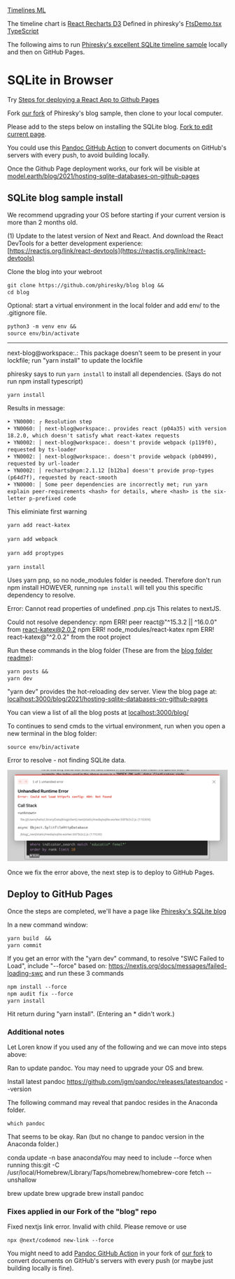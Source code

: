 [Timelines ML](../) 

The timeline chart is [React Recharts D3](https://recharts.org/en-US/storybook)
Defined in phiresky's [FtsDemo.tsx TypeScript](https://github.com/phiresky/blog/blob/master/client/sqlite-httpvfs/FtsDemo.tsx)


The following aims to run [Phiresky's excellent SQLite timeline sample](https://phiresky.github.io/blog/2021/hosting-sqlite-databases-on-github-pages/) locally and then on GitHub Pages.


# SQLite in Browser

Try [Steps for deploying a React App to Github Pages](https://gist.github.com/vre2h/da9db3733c238c174d13670fb77c1f1a)

Fork [our fork](https://github.com/ModelEarth/blog) of Phiresky's blog sample, then clone to your local computer.

Please add to the steps below on installing the SQLite blog. [Fork to edit current page](https://github.com/ModelEarth/data-pipeline/tree/main/timelines/sqlite).

You could use this [Pandoc GitHub Action](https://github.com/pandoc/pandoc-action-example) to convert documents on GitHub's servers with every push, to avoid building locally.

Once the Github Page deployment works, our fork will be visible at [model.earth/blog/2021/hosting-sqlite-databases-on-github-pages](https://model.earth/blog/2021/hosting-sqlite-databases-on-github-pages/)

## SQLite blog sample install

We recommend upgrading your OS before starting if your current version is more than 2 months old.

(1) Update to the latest version of Next and React.
And download the React DevTools for a better development experience:
[https://reactjs.org/link/react-devtools](https://reactjs.org/link/react-devtools)

Clone the blog into your webroot

	git clone https://github.com/phiresky/blog blog &&
	cd blog

<!--
	git clone https://github.com/modelearth/blog blog

This was probably un-done:
In our fork, Nextjs is migrated to the new version which uses RUST.
-->

Optional: start a virtual environment in the local folder and add env/ to the .gitignore file.

	python3 -m venv env &&
	source env/bin/activate


<!--
Tried this, did not fix:

	yarn add react-katex

	npm list
	npm install


Install React and React Devtools (Skipped this March 7, but let's try upgrading in our fork)

	npm install next@latest react@latest react-dom@latest &&
	npm install -g react-devtools
-->
---

next-blog@workspace:.: This package doesn't seem to be present in your lockfile; run "yarn install" to update the lockfile

phiresky says to run `yarn install` to install all dependencies. (Says do not run npm install typescript)

	yarn install


Results in message:

	➤ YN0000: ┌ Resolution step
	➤ YN0060: │ next-blog@workspace:. provides react (p04a35) with version 18.2.0, which doesn't satisfy what react-katex requests
	➤ YN0002: │ next-blog@workspace:. doesn't provide webpack (p119f0), requested by ts-loader
	➤ YN0002: │ next-blog@workspace:. doesn't provide webpack (pb0499), requested by url-loader
	➤ YN0002: │ recharts@npm:2.1.12 [b12ba] doesn't provide prop-types (p64d7f), requested by react-smooth
	➤ YN0000: │ Some peer dependencies are incorrectly met; run yarn explain peer-requirements <hash> for details, where <hash> is the six-letter p-prefixed code

This eliminiate first warning

	yarn add react-katex

	yarn add webpack

	yarn add proptypes

	yarn install

<!-- the issue is you need to install pandoc (see the error spawn pandoc ENOENT)-->

<!--
IMPORTANT: Try using "npm ci" here rather than "npm install"
"npm ci" avoids changing the package-lock.json file, which creates conflicts.
(Haven't confirmed yet if package-lock.json was getting changed.)
-->

Uses yarn pnp, so no node_modules folder is needed.
Therefore don't run npm install
HOWEVER, running `npm install` will tell you this specific dependency to resolve.


Error: Cannot read properties of undefined .pnp.cjs
This relates to nextJS.

Could not resolve dependency:
npm ERR! peer react@"^15.3.2 || ^16.0.0" from react-katex@2.0.2
npm ERR! node_modules/react-katex
npm ERR!   react-katex@"^2.0.2" from the root project





Run these commands in the blog folder (These are from the [blog folder readme](https://github.com/phiresky/blog/)):

	yarn posts &&
	yarn dev

"yarn dev" provides the hot-reloading dev server. View the blog page at:  
[localhost:3000/blog/2021/hosting-sqlite-databases-on-github-pages](http://localhost:3000/blog/2021/hosting-sqlite-databases-on-github-pages/)

You can view a list of all the blog posts at [localhost:3000/blog/](http://localhost:3000/blog/)


To continues to send cmds to the virtual environment, run when you open a new terminal in the blog folder:

	source env/bin/activate


Error to resolve - not finding SQLite data.

![blog sqlite error](blog-sqlite-error.png "Any ideas?")

Once we fix the error above, the next step is to deploy to GitHub Pages. 

## Deploy to GitHub Pages

Once the steps are completed, we'll have a page like [Phiresky's SQLite blog](https://phiresky.github.io/blog/2021/hosting-sqlite-databases-on-github-pages/) 

In a new command window:

	yarn build  &&
	yarn commit



If you get an error with the "yarn dev" command, to resolve "SWC Failed to Load", include "--force" based on: https://nextjs.org/docs/messages/failed-loading-swc and run these 3 commands

	npm install --force
	npm audit fix --force
	yarn install

Hit return during "yarn install". (Entering an * didn't work.)

<!-- This is fixed now
5. Two errors  currently need to be resolved:

A. postprocess.sh Transformation error (Missing semicolon.
B. Transformation error (Topic reference is used, but the pipelineOperator plugin was not passed a "proposal": "hack" or "smart" option.
-->




### Additional notes

Let Loren know if you used any of the following and we can move into steps above:

Ran to update pandoc. You may need to upgrade your OS and brew.

Install latest pandoc
https://github.com/jgm/pandoc/releases/latestpandoc --version

The following command may reveal that pandoc resides in the Anaconda folder.

	which pandoc

That seems to be okay. Ran (but no change to pandoc version in the Anaconda folder.)

conda update -n base anacondaYou may need to include --force when running this:git -C /usr/local/Homebrew/Library/Taps/homebrew/homebrew-core fetch --unshallow

brew update
brew upgrade
brew install pandoc


### Fixes applied in our Fork of the "blog" repo

Fixed nextjs link error.  Invalid <Link> with <a> child. Please remove <a> or use <Link legacyBehavior>

	npx @next/codemod new-link --force

You might need to add [Pandoc GitHub Action](https://github.com/pandoc/pandoc-action-example) in your fork of [our fork](https://github.com/ModelEarth/blog) to convert documents on GitHub's servers with every push (or maybe just building locally is fine).
